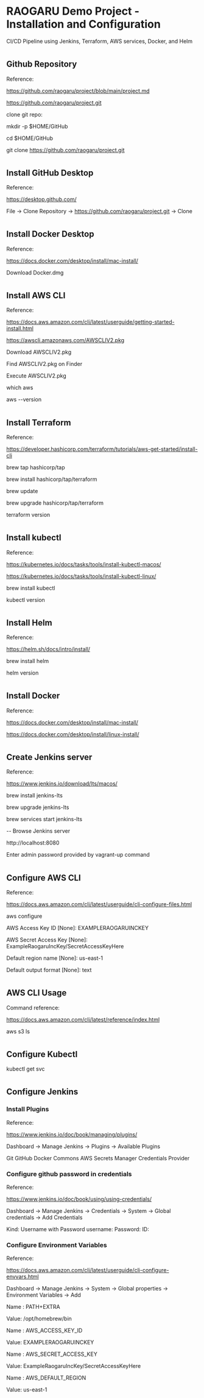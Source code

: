 # ################################################################################
# RAOGARU Demo Project - Installation and Configuration

CI/CD Pipeline using Jenkins, Terraform, AWS services, Docker, and Helm

# ################################################################################
## Github Repository

Reference:

https://github.com/raogaru/project/blob/main/project.md

https://github.com/raogaru/project.git

clone git repo:

mkdir -p $HOME/GitHub

cd $HOME/GitHub

git clone https://github.com/raogaru/project.git

# ################################################################################
## Install GitHub Desktop 

Reference:

https://desktop.github.com/

File -> Clone Repository -> https://github.com/raogaru/project.git -> Clone

# ################################################################################
## Install Docker Desktop

Reference: 

https://docs.docker.com/desktop/install/mac-install/

Download Docker.dmg

# ################################################################################
## Install AWS CLI

Reference: 

https://docs.aws.amazon.com/cli/latest/userguide/getting-started-install.html

https://awscli.amazonaws.com/AWSCLIV2.pkg

Download AWSCLIV2.pkg

Find AWSCLIV2.pkg on Finder

Execute AWSCLIV2.pkg

which aws

aws --version

# ################################################################################
## Install Terraform

Reference: 

https://developer.hashicorp.com/terraform/tutorials/aws-get-started/install-cli

brew tap hashicorp/tap

brew install hashicorp/tap/terraform

brew update

brew upgrade hashicorp/tap/terraform

terraform version

# ################################################################################
## Install kubectl

Reference: 

https://kubernetes.io/docs/tasks/tools/install-kubectl-macos/

https://kubernetes.io/docs/tasks/tools/install-kubectl-linux/

brew install kubectl

kubectl version

# ################################################################################
## Install Helm

Reference: 

https://helm.sh/docs/intro/install/

brew install helm

helm version

# ################################################################################
## Install Docker

Reference:

https://docs.docker.com/desktop/install/mac-install/

https://docs.docker.com/desktop/install/linux-install/
 
# ################################################################################
## Create Jenkins server

Reference: 

https://www.jenkins.io/download/lts/macos/

brew install jenkins-lts

brew upgrade jenkins-lts

brew services start jenkins-lts

-- Browse Jenkins server

http://localhost:8080

Enter admin password provided by vagrant-up command

# ################################################################################
## Configure AWS CLI

Reference:

https://docs.aws.amazon.com/cli/latest/userguide/cli-configure-files.html


aws configure

AWS Access Key ID [None]: EXAMPLERAOGARUINCKEY

AWS Secret Access Key [None]: ExampleRaogaruIncKey/SecretAccessKeyHere

Default region name [None]: us-east-1

Default output format [None]: text

# ################################################################################
## AWS CLI Usage

Command reference:

https://docs.aws.amazon.com/cli/latest/reference/index.html

aws s3 ls

# ################################################################################
## Configure Kubectl

kubectl get svc


# ################################################################################
## Configure Jenkins

### Install Plugins

Reference:

https://www.jenkins.io/doc/book/managing/plugins/

Dashboard -> Manage Jenkins -> Plugins -> Available Plugins

Git
GitHub
Docker Commons
AWS Secrets Manager Credentials Provider


### Configure github password in credentials

Reference:

https://www.jenkins.io/doc/book/using/using-credentials/

Dashboard -> Manage Jenkins ->  Credentials -> System -> Global credentials -> Add Credentials 

Kind: Username with Password
username: <example-username>
Password: <example-password>
ID: <example-id>

### Configure Environment Variables

Reference: 

https://docs.aws.amazon.com/cli/latest/userguide/cli-configure-envvars.html

Dashboard -> Manage Jenkins ->  System -> Global properties -> Environment Variables -> Add

Name : PATH+EXTRA

Value: /opt/homebrew/bin

Name : AWS_ACCESS_KEY_ID

Value: EXAMPLERAOGARUINCKEY

Name : AWS_SECRET_ACCESS_KEY

Value: ExampleRaogaruIncKey/SecretAccessKeyHere

Name : AWS_DEFAULT_REGION

Value: us-east-1

# ################################################################################
